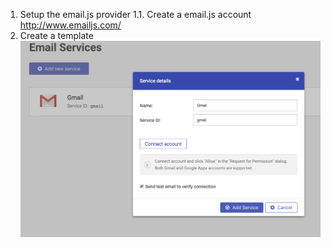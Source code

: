 1. Setup the email.js provider
  1.1. Create a email.js account http://www.emailjs.com/
  2. Create a template ![gmailProvider](/mdPics/gmail_service.png)
